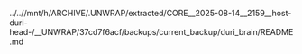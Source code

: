 ../..//mnt/h/ARCHIVE/.UNWRAP/extracted/CORE__2025-08-14__2159__host-duri-head-/__UNWRAP/37cd7f6acf/backups/current_backup/duri_brain/README.md